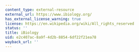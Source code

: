 ```yaml
---
content_type: external-resource
external_url: https://www.ibiology.org/
has_external_license_warning: true
license: https://en.wikipedia.org/wiki/All_rights_reserved
status: ''
title: iBiology
uid: e2c407ac-8a9f-4d2b-8854-6df22f21ea78
wayback_url: ''
---
```

